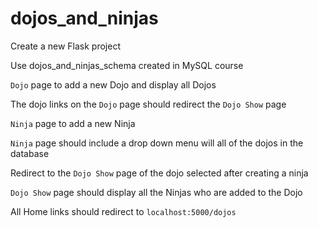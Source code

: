# dojos_and_ninjas


Create a new Flask project

Use dojos_and_ninjas_schema created in MySQL course

`Dojo` page to add a new Dojo and display all Dojos

The dojo links on the `Dojo` page should redirect the `Dojo Show` page

`Ninja` page to add a new Ninja

`Ninja` page should include a drop down menu will all of the dojos in the database

Redirect to the `Dojo Show` page of the dojo selected after creating a ninja

`Dojo Show` page should display all the Ninjas who are added to the Dojo

All Home links should redirect to `localhost:5000/dojos`
